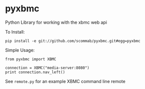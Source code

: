 pyxbmc
======

Python Library for working with the xbmc web api

To Install:

    pip install -e git://github.com/scommab/pyxbmc.git#egg=pyxbmc

Simple Usage:

    from pyxbmc import XBMC

    connection = XBMC("media-server:8080")
    print connection.nav_left()
  

See ``remote.py`` for an example XBMC command line remote
